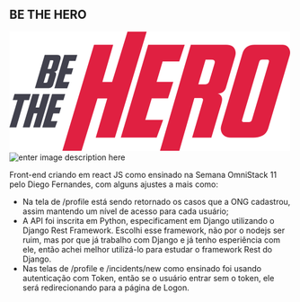 ## BE THE HERO
![enter image description here](https://github.com/bonfimjustino7/bethehero/blob/master/src/assets/logo.svg) 
![enter image description here](https://miro.medium.com/max/600/1*N5Iep1wJY1iXgMzpHxzE8w.png)


Front-end criando em react JS como ensinado na Semana OmniStack 11 pelo Diego Fernandes, com alguns ajustes a mais como: 
- Na tela de /profile está sendo retornado os casos que a ONG cadastrou, assim mantendo um nível de acesso para cada usuário;
- A API foi inscrita em Python, especificament em Django utilizando o Django Rest Framework. Escolhi esse framework, não por o nodejs ser ruim, mas por que já trabalho com Django e já tenho esperiência com ele, então achei melhor utilizá-lo para estudar o framework Rest do Django.
- Nas telas de /profile e /incidents/new como ensinado foi usando autenticação com Token, então se o usuário entrar sem o token, ele será redirecionando para a página de Logon.
